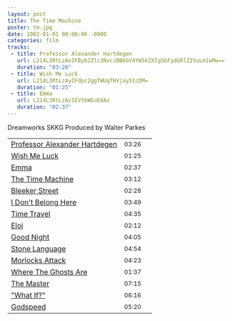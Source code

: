 ```yaml
---
layout: post
title: The Time Machine 
poster: tm.jpg
date: 2002-01-01 00:00:00 -0800
categories: film
tracks:
 - title: Professor Alexander Hartdegen
   url: L214L3RtLzAxIFByb2Zlc3NvciBBbGV4YW5kZXIgSGFydGRlZ2VuLm1wMw==
   duration: "03:26"
 - title: Wish Me Luck
   url: L214L3RtLzAyIFdpc2ggTWUgTHVjay5tcDM=
   duration: "01:25"
 - title: Emma
   url: L214L3RtLzAzIEVtbWEubXAz
   duration: "02:37"
---
```

Dreamworks SKKG
Produced by Walter Parkes

<table class='tracklisting table table-condensed'>
<tr>
<td class='track-title'><a href='L214L3RtLzAxIFByb2Zlc3NvciBBbGV4YW5kZXIgSGFydGRlZ2VuLm1wMw==' rel='/images/posters/tm.jpg' title='The Time Machine  - Professor Alexander Hartdegen' class='fap-single-track'>Professor Alexander Hartdegen</a></td>
<td class='track-duration'><small class='text-muted'>03:26</small></td>
<td class='control'> <a href='L214L3RtLzAxIFByb2Zlc3NvciBBbGV4YW5kZXIgSGFydGRlZ2VuLm1wMw==' rel='/images/posters/tm.jpg' title='The Time Machine  - Professor Alexander Hartdegen' class='fap-single-track control' data-enqueue='yes'><span class='glyphicon glyphicon-plus'></a></td>
</tr>
<tr>
<td class='track-title'><a href='L214L3RtLzAyIFdpc2ggTWUgTHVjay5tcDM=' rel='/images/posters/tm.jpg' title='The Time Machine  - Wish Me Luck' class='fap-single-track'>Wish Me Luck</a></td>
<td class='track-duration'><small class='text-muted'>01:25</small></td>
<td class='control'> <a href='L214L3RtLzAyIFdpc2ggTWUgTHVjay5tcDM=' rel='/images/posters/tm.jpg' title='The Time Machine  - Wish Me Luck' class='fap-single-track control' data-enqueue='yes'><span class='glyphicon glyphicon-plus'></a></td>
</tr>
<tr>
<td class='track-title'><a href='L214L3RtLzAzIEVtbWEubXAz' rel='/images/posters/tm.jpg' title='The Time Machine  - Emma' class='fap-single-track'>Emma</a></td>
<td class='track-duration'><small class='text-muted'>02:37</small></td>
<td class='control'> <a href='L214L3RtLzAzIEVtbWEubXAz' rel='/images/posters/tm.jpg' title='The Time Machine  - Emma' class='fap-single-track control' data-enqueue='yes'><span class='glyphicon glyphicon-plus'></a></td>
</tr>
<tr>
<td class='track-title'><a href='L214L3RtLzA0IFRoZSBUaW1lIE1hY2hpbmUubXAz' rel='/images/posters/tm.jpg' title='The Time Machine  - The Time Machine' class='fap-single-track'>The Time Machine</a></td>
<td class='track-duration'><small class='text-muted'>03:12</small></td>
<td class='control'> <a href='L214L3RtLzA0IFRoZSBUaW1lIE1hY2hpbmUubXAz' rel='/images/posters/tm.jpg' title='The Time Machine  - The Time Machine' class='fap-single-track control' data-enqueue='yes'><span class='glyphicon glyphicon-plus'></a></td>
</tr>
<tr>
<td class='track-title'><a href='L214L3RtLzA1IEJsZWVrZXIgU3RyZWV0Lm1wMw==' rel='/images/posters/tm.jpg' title='The Time Machine  - Bleeker Street' class='fap-single-track'>Bleeker Street</a></td>
<td class='track-duration'><small class='text-muted'>02:28</small></td>
<td class='control'> <a href='L214L3RtLzA1IEJsZWVrZXIgU3RyZWV0Lm1wMw==' rel='/images/posters/tm.jpg' title='The Time Machine  - Bleeker Street' class='fap-single-track control' data-enqueue='yes'><span class='glyphicon glyphicon-plus'></a></td>
</tr>
<tr>
<td class='track-title'><a href='L214L3RtLzA2IEkgRG9uJ3QgQmVsb25nIEhlcmUubXAz' rel='/images/posters/tm.jpg' title='The Time Machine  - I Don&apos;t Belong Here' class='fap-single-track'>I Don&apos;t Belong Here</a></td>
<td class='track-duration'><small class='text-muted'>03:49</small></td>
<td class='control'> <a href='L214L3RtLzA2IEkgRG9uJ3QgQmVsb25nIEhlcmUubXAz' rel='/images/posters/tm.jpg' title='The Time Machine  - I Don&apos;t Belong Here' class='fap-single-track control' data-enqueue='yes'><span class='glyphicon glyphicon-plus'></a></td>
</tr>
<tr>
<td class='track-title'><a href='L214L3RtLzA3IFRpbWUgVHJhdmVsLm1wMw==' rel='/images/posters/tm.jpg' title='The Time Machine  - Time Travel' class='fap-single-track'>Time Travel</a></td>
<td class='track-duration'><small class='text-muted'>04:35</small></td>
<td class='control'> <a href='L214L3RtLzA3IFRpbWUgVHJhdmVsLm1wMw==' rel='/images/posters/tm.jpg' title='The Time Machine  - Time Travel' class='fap-single-track control' data-enqueue='yes'><span class='glyphicon glyphicon-plus'></a></td>
</tr>
<tr>
<td class='track-title'><a href='L214L3RtLzA4IEVsb2kubXAz' rel='/images/posters/tm.jpg' title='The Time Machine  - Eloi' class='fap-single-track'>Eloi</a></td>
<td class='track-duration'><small class='text-muted'>02:12</small></td>
<td class='control'> <a href='L214L3RtLzA4IEVsb2kubXAz' rel='/images/posters/tm.jpg' title='The Time Machine  - Eloi' class='fap-single-track control' data-enqueue='yes'><span class='glyphicon glyphicon-plus'></a></td>
</tr>
<tr>
<td class='track-title'><a href='L214L3RtLzA5IEdvb2QgTmlnaHQubXAz' rel='/images/posters/tm.jpg' title='The Time Machine  - Good Night' class='fap-single-track'>Good Night</a></td>
<td class='track-duration'><small class='text-muted'>04:05</small></td>
<td class='control'> <a href='L214L3RtLzA5IEdvb2QgTmlnaHQubXAz' rel='/images/posters/tm.jpg' title='The Time Machine  - Good Night' class='fap-single-track control' data-enqueue='yes'><span class='glyphicon glyphicon-plus'></a></td>
</tr>
<tr>
<td class='track-title'><a href='L214L3RtLzEwIFN0b25lIExhbmd1YWdlLm1wMw==' rel='/images/posters/tm.jpg' title='The Time Machine  - Stone Language' class='fap-single-track'>Stone Language</a></td>
<td class='track-duration'><small class='text-muted'>04:54</small></td>
<td class='control'> <a href='L214L3RtLzEwIFN0b25lIExhbmd1YWdlLm1wMw==' rel='/images/posters/tm.jpg' title='The Time Machine  - Stone Language' class='fap-single-track control' data-enqueue='yes'><span class='glyphicon glyphicon-plus'></a></td>
</tr>
<tr>
<td class='track-title'><a href='L214L3RtLzExIE1vcmxvY2tzIEF0dGFjay5tcDM=' rel='/images/posters/tm.jpg' title='The Time Machine  - Morlocks Attack' class='fap-single-track'>Morlocks Attack</a></td>
<td class='track-duration'><small class='text-muted'>04:23</small></td>
<td class='control'> <a href='L214L3RtLzExIE1vcmxvY2tzIEF0dGFjay5tcDM=' rel='/images/posters/tm.jpg' title='The Time Machine  - Morlocks Attack' class='fap-single-track control' data-enqueue='yes'><span class='glyphicon glyphicon-plus'></a></td>
</tr>
<tr>
<td class='track-title'><a href='L214L3RtLzEyIFdoZXJlIFRoZSBHaG9zdHMgQXJlLm1wMw==' rel='/images/posters/tm.jpg' title='The Time Machine  - Where The Ghosts Are' class='fap-single-track'>Where The Ghosts Are</a></td>
<td class='track-duration'><small class='text-muted'>01:37</small></td>
<td class='control'> <a href='L214L3RtLzEyIFdoZXJlIFRoZSBHaG9zdHMgQXJlLm1wMw==' rel='/images/posters/tm.jpg' title='The Time Machine  - Where The Ghosts Are' class='fap-single-track control' data-enqueue='yes'><span class='glyphicon glyphicon-plus'></a></td>
</tr>
<tr>
<td class='track-title'><a href='L214L3RtLzEzIFRoZSBNYXN0ZXIubXAz' rel='/images/posters/tm.jpg' title='The Time Machine  - The Master' class='fap-single-track'>The Master</a></td>
<td class='track-duration'><small class='text-muted'>07:15</small></td>
<td class='control'> <a href='L214L3RtLzEzIFRoZSBNYXN0ZXIubXAz' rel='/images/posters/tm.jpg' title='The Time Machine  - The Master' class='fap-single-track control' data-enqueue='yes'><span class='glyphicon glyphicon-plus'></a></td>
</tr>
<tr>
<td class='track-title'><a href='L214L3RtLzE0IF9XaGF0IElmX18ubXAz' rel='/images/posters/tm.jpg' title='The Time Machine  - &quot;What If?&quot;' class='fap-single-track'>&quot;What If?&quot;</a></td>
<td class='track-duration'><small class='text-muted'>06:16</small></td>
<td class='control'> <a href='L214L3RtLzE0IF9XaGF0IElmX18ubXAz' rel='/images/posters/tm.jpg' title='The Time Machine  - &quot;What If?&quot;' class='fap-single-track control' data-enqueue='yes'><span class='glyphicon glyphicon-plus'></a></td>
</tr>
<tr>
<td class='track-title'><a href='L214L3RtLzE1IEdvZHNwZWVkLm1wMw==' rel='/images/posters/tm.jpg' title='The Time Machine  - Godspeed' class='fap-single-track'>Godspeed</a></td>
<td class='track-duration'><small class='text-muted'>05:20</small></td>
<td class='control'> <a href='L214L3RtLzE1IEdvZHNwZWVkLm1wMw==' rel='/images/posters/tm.jpg' title='The Time Machine  - Godspeed' class='fap-single-track control' data-enqueue='yes'><span class='glyphicon glyphicon-plus'></a></td>
</tr>
</tbody></table>
